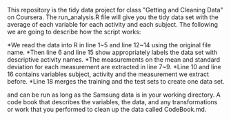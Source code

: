 This repository is the tidy data project for class "Getting and Cleaning Data" on Coursera.
The run_analysis.R file will give you the tidy data set with the average of each variable for each activity and each subject. The following we are going to describe how the script works:

*We read the data into R in line 1~5 and line 12~14 using the original file name. 
*Then line 6 and line 15 show appropriately labels the data set with descriptive activity names. 
*The measurements on the mean and standard deviation for each measurement are extracted in line 7~9. 
*Line 10 and line 16 contains variables subject, activity and the measurement we extract before. 
*Line 18 merges the training and the test sets to create one data set.












and can be run as long as the Samsung data is in your working directory.
A code book that describes the variables, the data, and any transformations or work that you performed to clean up the data called CodeBook.md.

